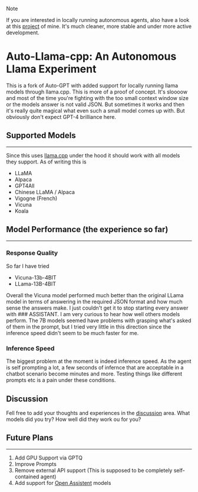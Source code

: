 > [!NOTE]
> If you are interested in locally running autonomous agents, also have a look at this [project](https://github.com/rhohndorf/beezle-bug) of mine. It's much cleaner, more stable and under more active development.

# Auto-Llama-cpp: An Autonomous Llama Experiment
This is a fork of Auto-GPT with added support for locally running llama models through llama.cpp.
This is more of a proof of concept. It's sloooow and most of the time you're fighting with the too small context window size or the models answer is not valid JSON. But sometimes it works and then it's really quite magical what even such a small model comes up with. 
But obviously don't expect GPT-4 brilliance here.


## Supported Models
---
Since this uses [llama.cpp](https://github.com/ggerganov/llama.cpp) under the hood it should work with all models they support. As of writing this is 
* LLaMA
* Alpaca
* GPT4All
* Chinese LLaMA / Alpaca
* Vigogne (French)
* Vicuna
* Koala

## Model Performance (the experience so far)
---

### Response Quality
So far I have tried 
* Vicuna-13b-4BIT 
* LLama-13B-4BIT

Overall the Vicuna model performed much better than the original LLama model in terms of answering in the required JSON format and how much sense the answers make. I just couldn't get it to stop starting every answer with ### ASSISTANT.
I am very curious to hear how well others models perform. The 7B models seemed have problems with grasping what's asked of them in the prompt, but I tried very little in this direction since the inference speed didn't seem to be much faster for me.

### Inference Speed
The biggest problem at the moment is indeed inference speed. As the agent is self prompting a lot, a few seconds of infernce that are acceptable in a chatbot scenario become minutes and more. 
Testing things like different prompts etc is a pain under these conditions. 

## Discussion
Fell free to add your thoughts and experiences in the [discussion](https://github.com/rhohndorf/Auto-Llama-cpp/discussions) area. What models did you try? How well did they work ou for you? 

## Future Plans
---

1. Add GPU Support via GPTQ
2. Improve Prompts
3. Remove external API support (This is supposed to be completely self-contained agent)
4. Add support for [Open Assistent](https://github.com/LAION-AI/Open-Assistant) models
